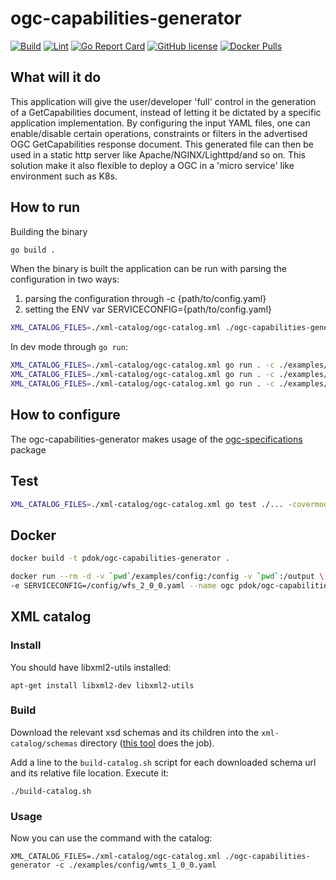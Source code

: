 # ogc-capabilities-generator

[![Build](https://github.com/PDOK/ogc-capabilities-generator/actions/workflows/build-and-publish-image.yml/badge.svg)](https://github.com/PDOK/ogc-capabilities-generator/actions/workflows/build-and-publish-image.yml)
[![Lint](https://github.com/PDOK/ogc-capabilities-generator/actions/workflows/lint.yml/badge.svg)](https://github.com/PDOK/ogc-capabilities-generator/actions/workflows/lint.yml)
[![Go Report Card](https://goreportcard.com/badge/github.com/PDOK/ogc-capabilities-generator)](https://goreportcard.com/report/github.com/PDOK/ogc-capabilities-generator)
[![GitHub license](https://img.shields.io/github/license/PDOK/ogc-capabilities-generator)](https://github.com/PDOK/ogc-capabilities-generator/blob/master/LICENSE)
[![Docker Pulls](https://img.shields.io/docker/pulls/pdok/ogc-capabilities-generator.svg)](https://hub.docker.com/r/pdok/ogc-capabilities-generator)

## What will it do

This application will give the user/developer 'full' control in the generation
of a GetCapabilities document, instead of letting it be dictated by a specific
application implementation. By configuring the input YAML files, one can
enable/disable certain operations, constraints or filters in the advertised OGC
GetCapabilities response document. This generated file can then be used in a
static http server like Apache/NGINX/Lighttpd/and so on. This solution make it
also flexible to deploy a OGC in a 'micro service' like environment such as K8s.

## How to run

Building the binary

```sh
go build .
```

When the binary is built the application can be run with parsing the
configuration in two ways:

1. parsing the configuration through -c {path/to/config.yaml}
2. setting the ENV var SERVICECONFIG={path/to/config.yaml}

```sh
XML_CATALOG_FILES=./xml-catalog/ogc-catalog.xml ./ogc-capabilities-generator -c ./examples/config/wmts_1_0_0.yaml
```

In dev mode through `go run`:

```sh
XML_CATALOG_FILES=./xml-catalog/ogc-catalog.xml go run . -c ./examples/config/wms_1_3_0.yaml
XML_CATALOG_FILES=./xml-catalog/ogc-catalog.xml go run . -c ./examples/config/wfs_2_0_0.yaml
XML_CATALOG_FILES=./xml-catalog/ogc-catalog.xml go run . -c ./examples/config/wmts_1_0_0.yaml
```

## How to configure

The ogc-capabilities-generator makes usage of the
[ogc-specifications](https://github.com/PDOK/ogc-specifications) package

## Test

```sh
XML_CATALOG_FILES=./xml-catalog/ogc-catalog.xml go test ./... -covermode=atomic -v
```

## Docker

```sh
docker build -t pdok/ogc-capabilities-generator .

docker run --rm -d -v `pwd`/examples/config:/config -v `pwd`:/output \
-e SERVICECONFIG=/config/wfs_2_0_0.yaml --name ogc pdok/ogc-capabilities-generator
```


## XML catalog

### Install
You should have libxml2-utils installed: 

```shell
apt-get install libxml2-dev libxml2-utils
```

### Build

Download the relevant xsd schemas and its children into the `xml-catalog/schemas` directory
([this tool](https://github.com/n-a-t-e/xsd_download) does the job).

Add a line to the `build-catalog.sh` script for each downloaded schema url and its relative file location.
Execute it:

```shell
./build-catalog.sh
```

### Usage
Now you can use the command with the catalog:

```
XML_CATALOG_FILES=./xml-catalog/ogc-catalog.xml ./ogc-capabilities-generator -c ./examples/config/wmts_1_0_0.yaml
```